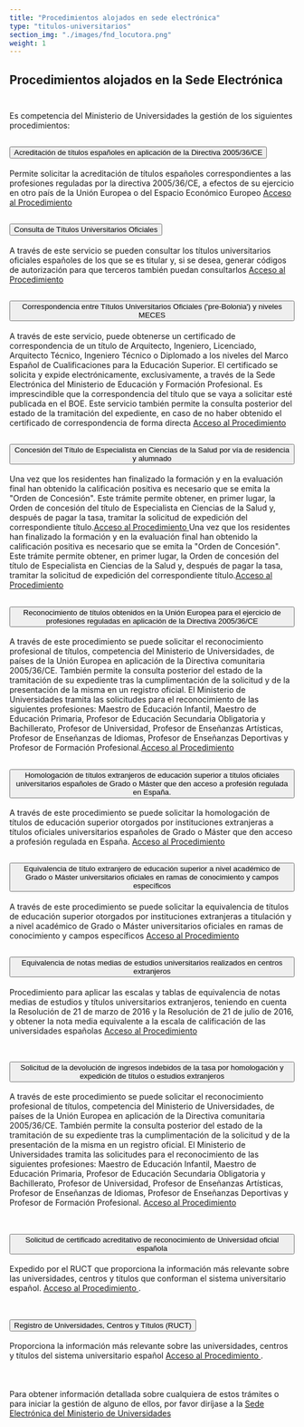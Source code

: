 ```yaml
---
title: "Procedimientos alojados en sede electrónica"
type: "titulos-universitarios"
section_img: "./images/fnd_locutora.png"
weight: 1
---
```

## Procedimientos alojados en la Sede Electrónica <br><br>

Es competencia del Ministerio de Universidades la gestión de los siguientes procedimientos:
<section>
        <article class="calls">
            <div class="container container-xl">
                <div class="row">
                        <div class="row">
                            <div class="col-lg-12  content_collapse">
                                <div class="accordion" id="accordionPanelsStayOpenExample">
                                    <div class="accordion-item">
                                        <h2 class="accordion-header" id="panelsStayOpen-headingOne">
                                            <button class="accordion-button collapsed" type="button" data-bs-toggle="collapse" data-bs-target="#panelsStayOpen-collapseOne" aria-expanded="false" aria-controls="panelsStayOpen-collapseOne">
                                               Acreditación de títulos españoles en aplicación de la Directiva 2005/36/CE
                                            </button>
                                        </h2>
                                        <div id="panelsStayOpen-collapseOne" class="accordion-collapse collapse " aria-labelledby="panelsStayOpen-headingOne">
                                            <div class="accordion-body">
                                                <article id="section_link">
                                                    <div class="container-fluid">
                                                        <div class="row">
                                                            <div class="col-12">
                                                                Permite solicitar la acreditación de títulos españoles correspondientes a las profesiones reguladas por la directiva 2005/36/CE, a efectos de su ejercicio en otro país de la Unión Europea o del Espacio Económico Europeo
																<a href="https://universidades.sede.gob.es/pagina/index/directorio/Acreditacion_titulos_espa_oles" target="_blank">Acceso al Procedimiento <i class="fas fa-external-link-alt"></i></a>
                                                            </div>
                                                        </div>
                                                    </div>
                                                </article>
                                            </div>
                                        </div>
                                    </div>
                                    <div class="accordion-item">
                                        <h2 class="accordion-header" id="panelsStayOpen-headingTwo">
                                            <button class="accordion-button collapsed" type="button" data-bs-toggle="collapse" data-bs-target="#panelsStayOpen-collapseTwo" aria-expanded="false">
                                                Consulta de Títulos Universitarios Oficiales
                                            </button>
                                        </h2>
                                        <div id="panelsStayOpen-collapseTwo" class="accordion-collapse collapse" aria-labelledby="panelsStayOpen-headingTwo">
                                            <div class="accordion-body">
                                                <article id="section_link">
                                                    <div class="container-fluid">
                                                        <div class="row">
                                                            <div class="col-12">
                                                               A través de este servicio se pueden consultar los títulos universitarios oficiales españoles de los que se es titular y, si se desea, generar códigos de autorización para que terceros también puedan consultarlos
															   <a href="https://universidades.sede.gob.es/pagina/index/directorio/consulta_titulos" target="_blank">Acceso al Procedimiento <i class="fas fa-external-link-alt"></i></a>
                                                            </div>
                                                        </div>
                                                    </div>
                                                </article>
                                            </div>
                                        </div>
									</div>
                                    <div class="accordion-item">
                                        <h2 class="accordion-header" id="panelsStayOpen-headingTree">
                                            <button class="accordion-button collapsed" type="button" data-bs-toggle="collapse" data-bs-target="#panelsStayOpen-collapseTree" aria-expanded="false">
                                                 Correspondencia entre Títulos Universitarios Oficiales ('pre-Bolonia') y niveles MECES
                                            </button>
                                        </h2>
                                        <div id="panelsStayOpen-collapseTree" class="accordion-collapse collapse" aria-labelledby="panelsStayOpen-headingTree">
                                            <div class="accordion-body">
                                                <article id="section_link">
                                                    <div class="container-fluid">
                                                        <div class="row">
                                                            <div class="col-12">
                                                                A través de este servicio, puede obtenerse un certificado de correspondencia de un título de Arquitecto, Ingeniero, Licenciado, Arquitecto Técnico, Ingeniero Técnico o Diplomado a los niveles del Marco Español de Cualificaciones para la Educación Superior. El certificado se solicita y expide electrónicamente, exclusivamente, a través de la Sede Electrónica del Ministerio de Educación y Formación Profesional. Es imprescindible que la correspondencia del título que se vaya a solicitar esté publicada en el BOE. Este servicio también permite la consulta posterior del estado de la tramitación del expediente, en caso de no haber obtenido el certificado de correspondencia de forma directa <a href="https://universidades.sede.gob.es/pagina/index/directorio/Correspondencia_entre_TUO_y_MECES" target="_blank">Acceso al Procedimiento  <i class="fas fa-external-link-alt"></i></a>
                                                            </div>
                                                        </div>
                                                    </div>
                                                </article>
                                            </div>
                                        </div>
                                    </div>
                                    <div class="accordion-item">
                                        <h2 class="accordion-header" id="panelsStayOpen-headingFour">
                                            <button class="accordion-button collapsed" type="button" data-bs-toggle="collapse" data-bs-target="#panelsStayOpen-collapseFour" aria-expanded="false">
                                                Concesión del Título de Especialista en Ciencias de la Salud por vía de residencia y alumnado
											</button>
                                        </h2>
                                        <div id="panelsStayOpen-collapseFour" class="accordion-collapse collapse" aria-labelledby="panelsStayOpen-headingFour">
                                            <div class="accordion-body">
                                                <article id="section_link">
                                                    <div class="container-fluid">
                                                        <div class="row">
                                                            <div class="col-12">
                                                              Una vez que los residentes han finalizado la formación y en la evaluación final han obtenido la calificación positiva es necesario que se emita la "Orden de Concesión". Este trámite permite obtener, en primer lugar, la Orden de concesión del título de Especialista en Ciencias de la Salud y, después de pagar la tasa, tramitar la solicitud de expedición del correspondiente título.<a href="https://universidades.sede.gob.es/pagina/index/directorio/Concesion_titulo_CCSalud_" target="_blank">Acceso al Procedimiento <i class="fas fa-external-link-alt"></i></a>
                                                              Una vez que los residentes han finalizado la formación y en la evaluación final han obtenido la calificación positiva es necesario que se emita la "Orden de Concesión". Este trámite permite obtener, en primer lugar, la Orden de concesión del título de Especialista en Ciencias de la Salud y, después de pagar la tasa, tramitar la solicitud de expedición del correspondiente título.<a href="https://universidades.sede.gob.es/pagina/index/directorio/Concesion_titulo_CCSalud_" target="_blank">Acceso al Procedimiento<i class="fas fa-external-link-alt"></i></a>
                                                            </div>
                                                        </div>
                                                    </div>
                                                </article>
                                            </div>
                                        </div>
									</div>
										<div class="accordion-item">
                                        <h2 class="accordion-header" id="panelsStayOpen-headingFive">
                                            <button class="accordion-button collapsed" type="button" data-bs-toggle="collapse" data-bs-target="#panelsStayOpen-collapseFive" aria-expanded="false">
                                                Reconocimiento de títulos obtenidos en la Unión Europea para el ejercicio de profesiones reguladas en aplicación de la Directiva 2005/36/CE
                                            </button>
                                        </h2>
                                        <div id="panelsStayOpen-collapseFive" class="accordion-collapse collapse" aria-labelledby="panelsStayOpen-headingFive">
                                            <div class="accordion-body">
                                                <article id="section_link">
                                                    <div class="container-fluid">
                                                        <div class="row">
                                                            <div class="col-12">
                                                                A través de este procedimiento se puede solicitar el reconocimiento profesional de títulos, competencia del Ministerio de Universidades, de países de la Unión Europea en aplicación de la Directiva comunitaria 2005/36/CE. También permite la consulta posterior del estado de la tramitación de su expediente tras la cumplimentación de la solicitud y de la presentación de la misma en un registro oficial. El Ministerio de Universidades tramita las solicitudes para el reconocimiento de las siguientes profesiones: Maestro de Educación Infantil, Maestro de Educación Primaria, Profesor de Educación Secundaria Obligatoria y Bachillerato, Profesor de Universidad, Profesor de Enseñanzas Artísticas, Profesor de Enseñanzas de Idiomas, Profesor de Enseñanzas Deportivas y Profesor de Formación Profesional.<a href="https://universidades.sede.gob.es/pagina/index/directorio/Reconocimiento_titulos_europeos" target="_blank">Acceso al Procedimiento <i class="fas fa-external-link-alt"></i></a>
                                                            </div>
                                                        </div>
                                                    </div>
                                                </article>
                                            </div>
                                        </div>
                                    </div>
									<div class="accordion-item">
                                        <h2 class="accordion-header" id="panelsStayOpen-headingSix">
                                            <button class="accordion-button collapsed" type="button" data-bs-toggle="collapse" data-bs-target="#panelsStayOpen-collapseSix" aria-expanded="false">
                                                Homologación de títulos extranjeros de educación superior a títulos oficiales universitarios españoles de Grado o Máster que den acceso a profesión regulada en España.
                                            </button>
                                        </h2>
                                        <div id="panelsStayOpen-collapseSix" class="accordion-collapse collapse" aria-labelledby="panelsStayOpen-headingSix">
                                            <div class="accordion-body">
                                                <article id="section_link">
                                                    <div class="container-fluid">
                                                        <div class="row">
                                                            <div class="col-12">A través de este procedimiento se puede solicitar la homologación de títulos de educación superior otorgados por instituciones extranjeras a títulos oficiales universitarios españoles de Grado o Máster  que den acceso a profesión regulada en España.
															<a href="https://universidades.sede.gob.es/procedimientos/portada/ida/3513/idp/1029" target="_blank">Acceso al Procedimiento<i class="fas fa-external-link-alt"></i></a>
															</div>
                                                        </div>
                                                    </div>
                                                </article>
                                            </div>
                                        </div>
                                    </div>								
						<div class="accordion-item">
                                        <h2 class="accordion-header" id="panelsStayOpen-headingSeven">
                                            <button class="accordion-button collapsed" type="button" data-bs-toggle="collapse" data-bs-target="#panelsStayOpen-collapseSeven" aria-expanded="false">
                                                  Equivalencia de título extranjero de educación superior a nivel académico de Grado o Máster universitarios oficiales en ramas de conocimiento y campos específicos
                                            </button>
                                        </h2>
                                        <div id="panelsStayOpen-collapseSeven" class="accordion-collapse collapse" aria-labelledby="panelsStayOpen-headingSeven">
                                            <div class="accordion-body">
                                                <article id="section_link">
                                                    <div class="container-fluid">
                                                        <div class="row">
                                                            <div class="col-12">A través de este procedimiento se puede solicitar la equivalencia de títulos de educación superior otorgados por instituciones extranjeras a titulación y a nivel académico de Grado o Máster universitarios oficiales en ramas de conocimiento y campos específicos <a href="https://universidades.sede.gob.es/procedimientos/portada/ida/3513/idp/1030" target="_blank">Acceso al Procedimiento <i class="fas fa-external-link-alt"></i></a>   
                                                            </div>
                                                        </div>
                                                    </div>
                                                </article>
                                            </div>
                                        </div>
                                    </div>			
									<div class="accordion-item">
                                        <h2 class="accordion-header" id="panelsStayOpen-headingEighth">
                                            <button class="accordion-button collapsed" type="button" data-bs-toggle="collapse" data-bs-target="#panelsStayOpen-collapseEighth" aria-expanded="false">
                                               Equivalencia de notas medias de estudios universitarios realizados en centros extranjeros
                                            </button>
                                        </h2>
                                        <div id="panelsStayOpen-collapseEighth" class="accordion-collapse collapse" aria-labelledby="panelsStayOpen-headingEighth">
                                            <div class="accordion-body">
                                                <article id="section_link">
                                                    <div class="container-fluid">
                                                        <div class="row">
                                                            <div class="col-12">Procedimiento para aplicar las escalas y tablas de equivalencia de notas medias de estudios y títulos universitarios extranjeros, teniendo en cuenta la Resolución de 21 de marzo de 2016 y la Resolución de 21 de julio de 2016, y obtener la nota media equivalente a la escala de calificación de las universidades españolas <a href="https://universidades.sede.gob.es/pagina/index/directorio/Equivalencia_notas_medias" target="_blank">Acceso al Procedimiento <i class="fas fa-external-link-alt"></i></a><br><br> 
                                                            </div>
                                                        </div>
                                                    </div>
                                                </article>
                                            </div>
                                        </div>
                                    </div>
	<div class="accordion-item">
                                        <h2 class="accordion-header" id="panelsStayOpen-headingNine">
                                            <button class="accordion-button collapsed" type="button" data-bs-toggle="collapse" data-bs-target="#panelsStayOpen-collapseNine" aria-expanded="false">
                                               Solicitud de la devolución de ingresos indebidos de la tasa por homologación y expedición de títulos o estudios extranjeros
                                            </button>
                                        </h2>
                                        <div id="panelsStayOpen-collapseNine" class="accordion-collapse collapse" aria-labelledby="panelsStayOpen-headingNine">
                                            <div class="accordion-body">
                                                <article id="section_link">
                                                    <div class="container-fluid">
                                                        <div class="row">
                                                            <div class="col-12">A través de este procedimiento se puede solicitar el reconocimiento profesional de títulos, competencia del Ministerio de Universidades, de países de la Unión Europea en aplicación de la Directiva comunitaria 2005/36/CE. También permite la consulta posterior del estado de la tramitación de su expediente tras la cumplimentación de la solicitud y de la presentación de la misma en un registro oficial. El Ministerio de Universidades tramita las solicitudes para el reconocimiento de las siguientes profesiones: Maestro de Educación Infantil, Maestro de Educación Primaria, Profesor de Educación Secundaria Obligatoria y Bachillerato, Profesor de Universidad, Profesor de Enseñanzas Artísticas, Profesor de Enseñanzas de Idiomas, Profesor de Enseñanzas Deportivas y Profesor de Formación Profesional. <a href="https://universidades.sede.gob.es/procedimientos/portada/ida/3513/idp/1058" target="_blank">Acceso al Procedimiento <i class="fas fa-external-link-alt"></i></a><br><br>
                                                            </div>
                                                        </div>
                                                    </div>
                                                </article>
                                            </div>
                                        </div>
                                    </div>
<div class="accordion-item">
                                        <h2 class="accordion-header" id="panelsStayOpen-headingTen">
                                            <button class="accordion-button collapsed" type="button" data-bs-toggle="collapse" data-bs-target="#panelsStayOpen-collapseTen" aria-expanded="false">
                                                Solicitud de certificado acreditativo de reconocimiento de Universidad oficial española
                                            </button>
                                        </h2>
                                        <div id="panelsStayOpen-collapseTen" class="accordion-collapse collapse " aria-labelledby="panelsStayOpen-headingTen" style="">
                                            <div class="accordion-body">
                                                <article id="section_link">
                                                    <div class="container-fluid">
                                                        <div class="row">
                                                            <div class="col-12">Expedido por el RUCT que proporciona la información más relevante sobre las universidades, centros y títulos que conforman el sistema universitario español. <a href="https://universidades.sede.gob.es/procedimientos/portada/ida/3513/idp/1124" target="_blank">Acceso al Procedimiento <i class="fas fa-external-link-alt"></i></a>.<br><br> 
                                                            </div>
                                                        </div>
                                                    </div>
                                                </article>
                                            </div>
                                        </div>
                                    </div>
<div class="accordion-item">
                                        <h2 class="accordion-header" id="panelsStayOpen-headingEleven">
                                            <button class="accordion-button collapsed" type="button" data-bs-toggle="collapse" data-bs-target="#panelsStayOpen-collapseEleven" aria-expanded="false">
                                                Registro de Universidades, Centros y Títulos (RUCT)
                                            </button>
                                        </h2>
                                        <div id="panelsStayOpen-collapseEleven" class="accordion-collapse collapse " aria-labelledby="panelsStayOpen-headingEleven" style="">
                                            <div class="accordion-body">
                                                <article id="section_link">
                                                    <div class="container-fluid">
                                                        <div class="row">
                                                            <div class="col-12">
                                                                Proporciona la información más relevante sobre las universidades, centros y títulos del sistema universitario español
<a href="https://universidades.sede.gob.es/pagina/index/directorio/Proc_Ruct" target="_blank">Acceso al Procedimiento <i class="fas fa-external-link-alt"></i></a>.<br><br> 
                                                            </div>
                                                        </div>
                                                    </div>
                                                </article>
                                            </div>
                                        </div>
                                    </div>
                                    </div>
                                </div>
                        </div>
                    </div>
                </div>
            </div>
			<br><br>
	Para obtener información detallada sobre cualquiera de estos trámites o para iniciar la gestión de alguno de ellos, por favor diríjase a la <a href="https://universidades.sede.gob.es/" target="_blank">Sede Electrónica del Ministerio de Universidades <i class="fas fa-external-link-alt"></i></a>
        </article>
    </section>